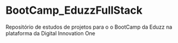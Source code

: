# BootCamp_EduzzFullStack
Repositório de estudos de projetos para o o BootCamp da Eduzz na plataforma da Digital Innovation One
